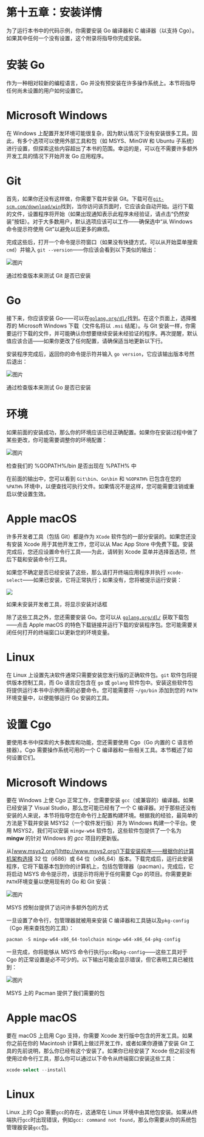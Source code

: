 # 第十五章：安装详情

为了运行本书中的代码示例，你需要安装 Go 编译器和 C 编译器（以支持 Cgo）。如果其中任何一个没有设置，这个附录将指导你完成安装。

# 安装 Go

作为一种相对较新的编程语言，Go 并没有预安装在许多操作系统上。本节将指导任何尚未设置的用户如何设置它。

# Microsoft Windows

在 Windows 上配置开发环境可能很复杂，因为默认情况下没有安装很多工具。因此，有多个选项可以使用外部工具和包（如 MSYS、MinGW 和 Ubuntu 子系统）进行设置，但探索这些内容超出了本书的范围。幸运的是，可以在不需要许多额外开发工具的情况下开始开发 Go 应用程序。

# Git

首先，如果你还没有这样做，你需要下载并安装 Git。下载可在[`git-scm.com/download/win`](https://git-scm.com/download/win)找到，当你访问该页面时，它应该会自动开始。运行下载的文件，设置程序将开始（如果出现通知表示此程序未经验证，请点击“仍然安装”按钮）。对于大多数用户，默认选项应该可以工作——确保选中“从 Windows 命令提示符使用 Git”以避免以后更多的麻烦。

完成这些后，打开一个命令提示符窗口（如果没有快捷方式，可以从开始菜单搜索 `cmd`）并输入 `git --version`——你应该会看到以下类似的输出：

![图片](img/4d1fd39f-a4a4-4519-a9df-d98d87365e9b.png)

通过检查版本来测试 Git 是否已安装

# Go

接下来，你应该安装 Go——可以在[`golang.org/dl/`](https://golang.org/dl/)找到。在这个页面上，选择推荐的 Microsoft Windows 下载（文件名将以 `.msi` 结尾）。与 Git 安装一样，你需要运行下载的文件，并可能确认你想要继续安装未经验证的程序。再次提醒，默认值应该合适——如果你更改了任何配置，请确保适当地更新以下行。

安装程序完成后，返回你的命令提示符并输入 `go version`，它应该输出版本号然后退出：

![图片](img/1b596249-a041-4687-b221-73b9c57de843.png)

通过检查版本来测试 Go 是否已安装

# 环境

如果前面的安装成功，那么你的环境应该已经正确配置。如果你在安装过程中做了某些更改，你可能需要调整你的环境配置：

![图片](img/14d3b3ab-60f7-44e1-b3bd-c786b96e6a9e.png)

检查我们的 %GOPATH%/bin 是否出现在 %PATH% 中

在前面的输出中，您可以看到 `Git\bin`、`Go\bin` 和 `%GOPATH%` 已包含在您的 `%PATH%` 环境中，以便查找可执行文件。如果情况不是这样，您可能需要注销或重启以使设置生效。

# Apple macOS

许多开发者工具（包括 Git）都是作为 `XCode` 软件包的一部分安装的。如果您还没有安装 Xcode 用于其他开发工作，您可以从 Mac App Store 中免费下载。安装完成后，您还应设置命令行工具——为此，请转到 Xcode 菜单并选择首选项，然后下载和安装命令行工具。

如果您不确定是否已经安装了这些，那么请打开终端应用程序并执行 `xcode-select`——如果已安装，它将正常执行；如果没有，您将被提示运行安装：

![](img/8d47d251-9ea6-4264-b7be-914242ce89eb.png)

如果未安装开发者工具，将显示安装对话框

除了这些工具之外，您还需要安装 Go。您可以从 [`golang.org/dl/`](https://golang.org/dl/) 获取下载包——点击 Apple macOS 的特色下载链接并运行下载的安装程序包。您可能需要关闭任何打开的终端窗口以更新您的环境变量。

# Linux

在 Linux 上设置先决软件通常只需要安装您发行版的正确软件包。`git` 软件包将提供版本控制工具，而 Go 语言应包含在 `go` 或 `golang` 软件包中。安装这些软件包将提供运行本书中示例所需的必要命令。您可能需要将 `~/go/bin` 添加到您的 `PATH` 环境变量中，以便能够运行 Go 安装的工具。

# 设置 Cgo

要使用本书中探索的大多数库和功能，您还需要使用 Cgo（Go 内置的 C 语言桥接器）。Cgo 需要操作系统可用的一个 C 编译器和一些相关工具。本节概述了如何设置它们。

# Microsoft Windows

要在 Windows 上使 Cgo 正常工作，您需要安装 `gcc`（或兼容的）编译器。如果已经安装了 Visual Studio，那么您可能已经有了一个 C 编译器。对于那些还没有安装的人来说，本节将指导您在命令行上配置构建环境。根据我的经验，最简单的方法是下载并安装 MSYS2（一个软件发行版）并为 Windows 构建一个平台。使用 MSYS2，我们可以安装 `mingw-w64` 软件包，这些软件包提供了一个名为 **mingw** 的针对 Windows 的 *gcc* 项目的更新版。

从[www.msys2.org/](http://www.msys2.org/)下载安装程序——根据你的计算机架构选择 32 位（i686）或 64 位（x86_64）版本。下载完成后，运行此安装程序，它将下载基本包到你的计算机上，包括包管理器（pacman）。完成后，它将启动 MSYS 命令提示符，该提示符将用于任何需要 Cgo 的项目。你需要更新`PATH`环境变量以使用现有的 Go 和 Git 安装：

![图片](img/b34100c7-321f-4b38-9d67-6de9eeae4aef.png)

MSYS 控制台提供了访问许多额外包的方式

一旦设置了命令行，包管理器就被用来安装 C 编译器和工具链以及`pkg-config`（Cgo 用来查找包的工具）：

```go
pacman -S mingw-w64-x86_64-toolchain mingw-w64-x86_64-pkg-config
```

一旦完成，你将能够从 MSYS 命令行执行`gcc`和`pkg-config`——这些工具对于 Cgo 的正常设置是必不可少的。以下输出可能会显示错误，但它表明工具已被找到：

![图片](img/1ef8d36a-cb59-4686-83cc-46ee04506484.png)

MSYS 上的 Pacman 提供了我们需要的包

# Apple macOS

要在 macOS 上启用 Cgo 支持，你需要 Xcode 发行版中包含的开发工具。如果你之前在你的 Macintosh 计算机上做过开发工作，或者如果你遵循了安装 Git 工具的先前说明，那么你已经有这个安装了。如果你已经安装了 Xcode 但之前没有使用过命令行工具，那么你可以通过以下命令从终端窗口安装这些工具：

```go
xcode-select --install
```

# Linux

Linux 上的 Cgo 需要`gcc`的存在，这通常在 Linux 环境中由其他包安装。如果从终端执行`gcc`时出现错误，例如`gcc: command not found`，那么你需要从你的系统包管理器安装`gcc`包。
